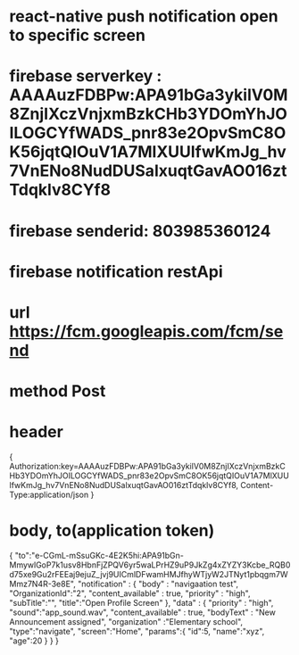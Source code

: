 # react-native push notification open to specific screen

# firebase serverkey : AAAAuzFDBPw:APA91bGa3ykilV0M8ZnjIXczVnjxmBzkCHb3YDOmYhJOILOGCYfWADS_pnr83e2OpvSmC8OK56jqtQIOuV1A7MlXUUlfwKmJg_hv7VnENo8NudDUSalxuqtGavAO016ztTdqklv8CYf8

# firebase senderid: 803985360124

# firebase notification restApi

# url https://fcm.googleapis.com/fcm/send

# method Post

# header

{
Authorization:key=AAAAuzFDBPw:APA91bGa3ykilV0M8ZnjIXczVnjxmBzkCHb3YDOmYhJOILOGCYfWADS_pnr83e2OpvSmC8OK56jqtQIOuV1A7MlXUUlfwKmJg_hv7VnENo8NudDUSalxuqtGavAO016ztTdqklv8CYf8,
Content-Type:application/json
}

# body, to(application token)

{
"to":"e-CGmL-mSsuGKc-4E2K5hi:APA91bGn-MmywlGoP7k1usv8HbnFjZPQV6yr5waLPrHZ9uP9JkZg4xZYZY3Kcbe_RQB0d75xe9Gu2rFEEaj9ejuZ_jvj9UICmlDFwamHMJfhyWTjyW2JTNyt1pbqgm7WMmz7N4R-3e8E",
"notification" : {
"body" : "navigaation test",
"OrganizationId":"2",
"content_available" : true,
"priority" : "high",
"subTitle":"",
"title":"Open Profile Screen"
},
"data" : {
"priority" : "high",
"sound":"app_sound.wav",
"content_available" : true,
"bodyText" : "New Announcement assigned",
"organization" :"Elementary school",
"type":"navigate",
"screen":"Home",
"params":{
"id":5,
"name":"xyz",
"age":20
}
}
}

